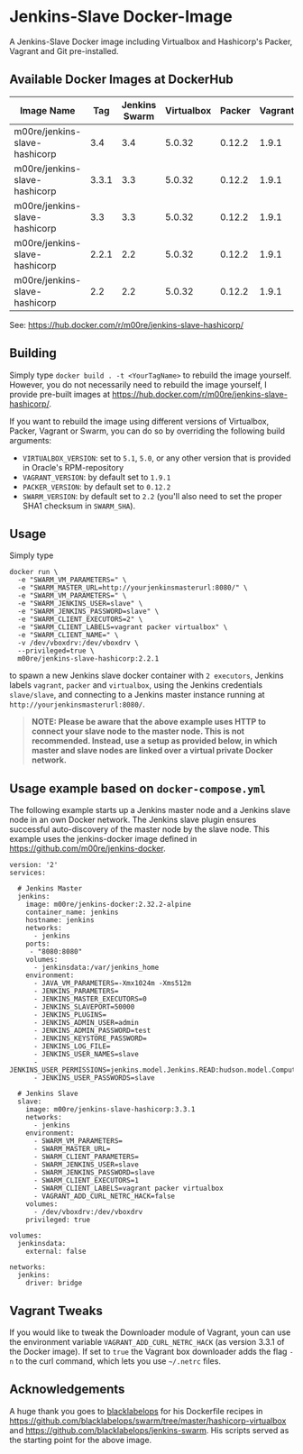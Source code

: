 # Jenkins-Slave Docker-Image

A Jenkins-Slave Docker image including Virtualbox and Hashicorp's Packer, Vagrant and Git pre-installed.

## Available Docker Images at DockerHub

Image Name                    | Tag   | Jenkins Swarm | Virtualbox | Packer | Vagrant | Git
------------------------------|-------|---------------|------------|--------|---------|---------
m00re/jenkins-slave-hashicorp | 3.4   | 3.4           | 5.0.32     | 0.12.2 | 1.9.1   | 1.8.3.1
m00re/jenkins-slave-hashicorp | 3.3.1 | 3.3           | 5.0.32     | 0.12.2 | 1.9.1   | 1.8.3.1
m00re/jenkins-slave-hashicorp | 3.3   | 3.3           | 5.0.32     | 0.12.2 | 1.9.1   | 1.8.3.1
m00re/jenkins-slave-hashicorp | 2.2.1 | 2.2           | 5.0.32     | 0.12.2 | 1.9.1   | 1.8.3.1
m00re/jenkins-slave-hashicorp | 2.2   | 2.2           | 5.0.32     | 0.12.2 | 1.9.1   | N/A

See: https://hub.docker.com/r/m00re/jenkins-slave-hashicorp/

## Building

Simply type ```docker build . -t <YourTagName>``` to rebuild the image yourself. However, you do not necessarily need to rebuild the image yourself, I provide pre-built images at https://hub.docker.com/r/m00re/jenkins-slave-hashicorp/.

If you want to rebuild the image using different versions of Virtualbox, Packer, Vagrant or Swarm, you can do so by overriding the following build arguments:
- ```VIRTUALBOX_VERSION```: set to ```5.1```, ```5.0```, or any other version that is provided in Oracle's RPM-repository
- ```VAGRANT_VERSION```: by default set to ```1.9.1```
- ```PACKER_VERSION```: by default set to ```0.12.2```
- ```SWARM_VERSION```: by default set to ```2.2``` (you'll also need to set the proper SHA1 checksum in ```SWARM_SHA```).

## Usage

Simply type

```
docker run \
  -e "SWARM_VM_PARAMETERS=" \
  -e "SWARM_MASTER_URL=http://yourjenkinsmasterurl:8080/" \
  -e "SWARM_VM_PARAMETERS=" \
  -e "SWARM_JENKINS_USER=slave" \
  -e "SWARM_JENKINS_PASSWORD=slave" \
  -e "SWARM_CLIENT_EXECUTORS=2" \
  -e "SWARM_CLIENT_LABELS=vagrant packer virtualbox" \
  -e "SWARM_CLIENT_NAME=" \
  -v /dev/vboxdrv:/dev/vboxdrv \
  --privileged=true \
  m00re/jenkins-slave-hashicorp:2.2.1
```

to spawn a new Jenkins slave docker container with ```2 executors```, Jenkins labels ```vagrant```, ```packer``` and ```virtualbox```, using the Jenkins credentials ```slave/slave```, and connecting to a Jenkins master instance running at ```http://yourjenkinsmasterurl:8080/```.

> **NOTE: Please be aware that the above example uses HTTP to connect your slave node to the master node. This is not recommended. Instead, use a setup as provided below, in which master and slave nodes are linked over a virtual private Docker network.**

## Usage example based on ```docker-compose.yml```

The following example starts up a Jenkins master node and a Jenkins slave node in an own Docker network. The Jenkins slave plugin ensures successful auto-discovery of the master node by the slave node. This example uses the jenkins-docker image defined in https://github.com/m00re/jenkins-docker.

```
version: '2'
services:

  # Jenkins Master
  jenkins:
    image: m00re/jenkins-docker:2.32.2-alpine
    container_name: jenkins
    hostname: jenkins
    networks:
      - jenkins
    ports:
     - "8080:8080"
    volumes:
      - jenkinsdata:/var/jenkins_home
    environment:
      - JAVA_VM_PARAMETERS=-Xmx1024m -Xms512m
      - JENKINS_PARAMETERS=
      - JENKINS_MASTER_EXECUTORS=0
      - JENKINS_SLAVEPORT=50000
      - JENKINS_PLUGINS=
      - JENKINS_ADMIN_USER=admin
      - JENKINS_ADMIN_PASSWORD=test
      - JENKINS_KEYSTORE_PASSWORD=
      - JENKINS_LOG_FILE=
      - JENKINS_USER_NAMES=slave
      - JENKINS_USER_PERMISSIONS=jenkins.model.Jenkins.READ:hudson.model.Computer.CONNECT:hudson.model.Computer.DISCONNECT:hudson.model.Computer.CREATE
      - JENKINS_USER_PASSWORDS=slave

  # Jenkins Slave
  slave:
    image: m00re/jenkins-slave-hashicorp:3.3.1
    networks:
      - jenkins
    environment:
      - SWARM_VM_PARAMETERS=
      - SWARM_MASTER_URL=
      - SWARM_CLIENT_PARAMETERS=
      - SWARM_JENKINS_USER=slave
      - SWARM_JENKINS_PASSWORD=slave
      - SWARM_CLIENT_EXECUTORS=1
      - SWARM_CLIENT_LABELS=vagrant packer virtualbox
      - VAGRANT_ADD_CURL_NETRC_HACK=false
    volumes:
      - /dev/vboxdrv:/dev/vboxdrv
    privileged: true

volumes:
  jenkinsdata:
    external: false

networks:
  jenkins:
    driver: bridge
```

## Vagrant Tweaks

If you would like to tweak the Downloader module of Vagrant, youn can use the environment variable ```VAGRANT_ADD_CURL_NETRC_HACK``` 
(as version 3.3.1 of the Docker image). If set to ```true``` the Vagrant box downloader adds the flag ```-n``` to the curl
command, which lets you use ```~/.netrc``` files.

## Acknowledgements

A huge thank you goes to [blacklabelops](https://github.com/blacklabelops/) for his Dockerfile recipes in https://github.com/blacklabelops/swarm/tree/master/hashicorp-virtualbox and https://github.com/blacklabelops/jenkins-swarm. His scripts served as the starting point for the above image.
